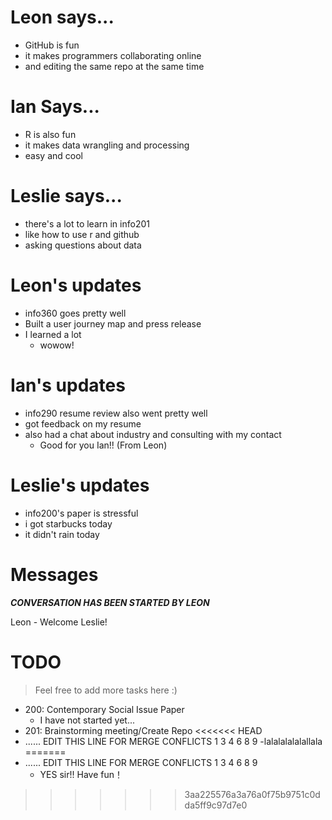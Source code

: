 # Leon says...
- GitHub is fun
- it makes programmers collaborating online
- and editing the same repo at the same time

# Ian Says...
- R is also fun
- it makes data wrangling and processing
- easy and cool

# Leslie says...
- there's a lot to learn in info201
- like how to use r and github 
- asking questions about data

# Leon's updates
- info360 goes pretty well
- Built a user journey map and press release
- I learned a lot
  - wowow!

# Ian's updates
- info290 resume review also went pretty well
- got feedback on my resume
- also had a chat about industry and consulting with my contact
  - Good for you Ian!! (From Leon)
  
# Leslie's updates
- info200's paper is stressful
- i got starbucks today
- it didn't rain today

# Messages
***CONVERSATION HAS BEEN STARTED BY LEON***

Leon - Welcome Leslie!

# TODO
> Feel free to add more tasks here :)

- 200: Contemporary Social Issue Paper
  - I have not started yet...
- 201: Brainstorming meeting/Create Repo
<<<<<<< HEAD
- ...... EDIT THIS LINE FOR MERGE CONFLICTS 1 3 4 6 8 9
  -lalalalalalallala
=======
- ...... EDIT THIS LINE FOR MERGE CONFLICTS 1 3 4 6 8 9
  - YES sir!! Have fun！
>>>>>>> 3aa225576a3a76a0f75b9751c0dda5ff9c97d7e0

